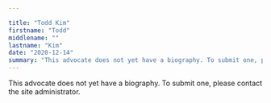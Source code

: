 ```yaml
---

title: "Todd Kim"
firstname: "Todd"
middlename: ""
lastname: "Kim"
date: "2020-12-14"
summary: "This advocate does not yet have a biography. To submit one, please contact the site administrator."
---
```

This advocate does not yet have a biography. To submit one, please contact the site administrator.


